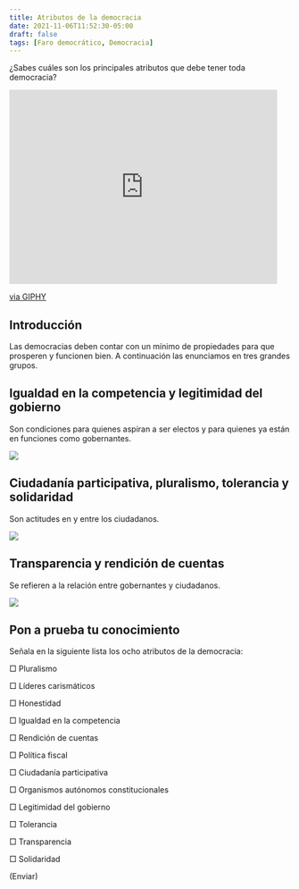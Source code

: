 ```yaml
---
title: Atributos de la democracia
date: 2021-11-06T11:52:30-05:00
draft: false
tags: [Faro democrático, Democracia]
---
```


¿Sabes cuáles son los principales atributos que debe tener toda
democracia?

<!--more-->

<iframe src="https://giphy.com/embed/l0HlRnAWXxn0MhKLK" width="480" height="348" frameBorder="0" class="giphy-embed" allowFullScreen></iframe><p><a href="https://giphy.com/gifs/book-library-literacy-l0HlRnAWXxn0MhKLK">via GIPHY</a></p>

## Introducción

Las democracias deben contar con un mínimo de propiedades para que
prosperen y funcionen bien. A continuación las enunciamos en tres
grandes grupos.

## Igualdad en la competencia y legitimidad del gobierno

Son condiciones para quienes aspiran a ser electos y para quienes
ya están en funciones como gobernantes.

![](/img/philipp-berndt-5i0GnoTTjSE-unsplash.jpg)

## Ciudadanía participativa, pluralismo, tolerancia y solidaridad

Son actitudes en y entre los ciudadanos.

![](/img/hannah-busing-Zyx1bK9mqmA-unsplash.jpg)

## Transparencia y rendición de cuentas

Se refieren a la relación entre gobernantes y ciudadanos.

![](/img/jeremy-bezanger-EisZddhzxUw-unsplash.jpg)

## Pon a prueba tu conocimiento

Señala en la siguiente lista los ocho atributos de la democracia:

□ Pluralismo

□ Líderes carismáticos

□ Honestidad

□ Igualdad en la competencia

□ Rendición de cuentas

□ Política fiscal

□ Ciudadanía participativa

□ Organismos autónomos constitucionales

□ Legitimidad del gobierno

□ Tolerancia

□ Transparencia

□ Solidaridad

(Enviar)
